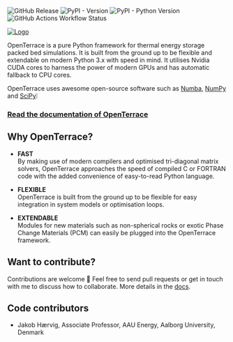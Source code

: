 ![GitHub Release](https://img.shields.io/github/v/release/OpenTerrace/openterrace-python) ![PyPI - Version](https://img.shields.io/pypi/v/openterrace)
![PyPI - Python Version](https://img.shields.io/pypi/pyversions/openterrace) ![GitHub Actions Workflow Status](https://img.shields.io/github/actions/workflow/status/openterrace/openterrace-python/tests.yml)


[![Logo](docs/_figures/logo-banner-paths-green.svg)](#)

OpenTerrace is a pure Python framework for thermal energy storage packed bed simulations. It is built from the ground up to be flexible and extendable on modern Python 3.x with speed in mind. It utilises Nvidia CUDA cores to harness the power of modern GPUs and has automatic fallback to CPU cores.

OpenTerrace uses awesome open-source software such as
[Numba](https://numba.pydata.org), [NumPy](https://numpy.org/) and [SciPy](https://scipy.org/):grey_exclamation:

### [Read the documentation of OpenTerrace](https://openterrace.github.io/openterrace-python/)

## Why OpenTerrace?
- **FAST**  
By making use of modern compilers and optimised tri-diagonal matrix solvers, OpenTerrace approaches the speed of compiled C or FORTRAN code with the added convenience of easy-to-read Python language.

- **FLEXIBLE**  
OpenTerrace is built from the ground up to be flexible for easy integration in system models or optimisation loops.

- **EXTENDABLE**  
Modules for new materials such as non-spherical rocks or exotic Phase Change Materials (PCM) can easily be plugged into the OpenTerrace framework.

## Want to contribute?
Contributions are welcome :pray: Feel free to send pull requests or get in touch with me to discuss how to collaborate. More details in the [docs](https://openterrace.github.io/openterrace-python/).

## Code contributors
* Jakob Hærvig, Associate Professor, AAU Energy, Aalborg University, Denmark